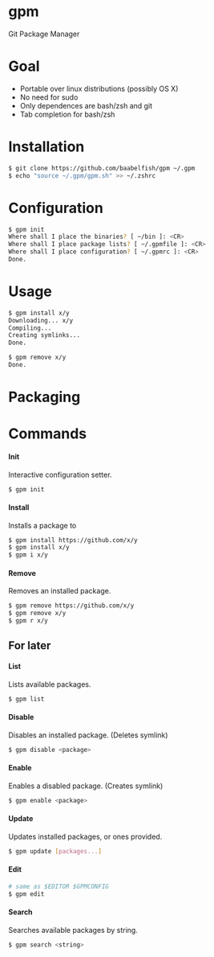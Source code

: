 gpm
===

Git Package Manager

# Goal
- Portable over linux distributions (possibly OS X)
- No need for sudo
- Only dependences are bash/zsh and git
- Tab completion for bash/zsh

# Installation
```bash
$ git clone https://github.com/baabelfish/gpm ~/.gpm
$ echo "source ~/.gpm/gpm.sh" >> ~/.zshrc
```

# Configuration
```bash
$ gpm init
Where shall I place the binaries? [ ~/bin ]: <CR>
Where shall I place package lists? [ ~/.gpmfile ]: <CR>
Where shall I place configuration? [ ~/.gpmrc ]: <CR>
Done.
```

# Usage
```bash
$ gpm install x/y
Downloading... x/y
Compiling...
Creating symlinks...
Done.

$ gpm remove x/y
Done.
```


# Packaging


# Commands

#### Init
Interactive configuration setter.
```bash
$ gpm init
```

#### Install
Installs a package to
```bash
$ gpm install https://github.com/x/y
$ gpm install x/y
$ gpm i x/y
```

#### Remove
Removes an installed package.
```bash
$ gpm remove https://github.com/x/y
$ gpm remove x/y
$ gpm r x/y
```

## For later

#### List
Lists available packages.
```bash
$ gpm list
```

#### Disable
Disables an installed package. (Deletes symlink)
```bash
$ gpm disable <package>
```

#### Enable
Enables a disabled package. (Creates symlink)
```bash
$ gpm enable <package>
```

#### Update
Updates installed packages, or ones provided.
```bash
$ gpm update [packages...]
```

#### Edit
```bash
# same as $EDITOR $GPMCONFIG
$ gpm edit
```

#### Search
Searches available packages by string.
```bash
$ gpm search <string>
```
